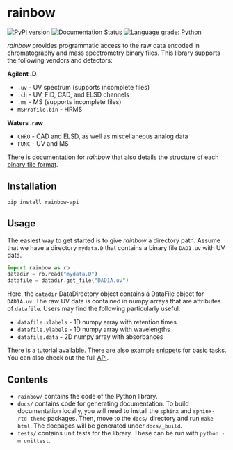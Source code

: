 # rainbow
[![PyPI version](https://badge.fury.io/py/rainbow-api.svg)](https://badge.fury.io/py/rainbow-api)
[![Documentation Status](https://readthedocs.org/projects/rainbow-api/badge/?version=latest)](https://rainbow-api.readthedocs.io/en/latest/?badge=latest)
[![Language grade: Python](https://img.shields.io/lgtm/grade/python/g/evanyeyeye/rainbow.svg?logo=lgtm&logoWidth=18)](https://lgtm.com/projects/g/evanyeyeye/rainbow/context:python)

*rainbow* provides programmatic access to the raw data encoded in chromatography and mass spectrometry binary files. This library supports the following vendors and detectors:

**Agilent .D**
* `.uv` - UV spectrum (supports incomplete files)
* `.ch` - UV, FID, CAD, and ELSD channels
* `.ms` - MS (supports incomplete files)
* `MSProfile.bin` - HRMS

**Waters .raw**
* `CHRO` - CAD and ELSD, as well as miscellaneous analog data
* `FUNC` - UV and MS 

There is [documentation](http://rainbow-api.readthedocs.io/) for *rainbow* that also details the structure of each [binary file format](https://rainbow-api.readthedocs.io/en/latest/formats.html).

## Installation

```
pip install rainbow-api
```

## Usage

The easiest way to get started is to give *rainbow* a directory path. Assume that we have a directory `mydata.D` that contains a binary file `DAD1.uv` with UV data. 

```python
import rainbow as rb
datadir = rb.read("mydata.D")
datafile = datadir.get_file("DAD1A.uv")
```

Here, the `datadir` DataDirectory object contains a DataFile object for `DAD1A.uv`. 
The raw UV data is contained in numpy arrays that are attributes of `datafile`. Users may find the following particularly useful:
* `datafile.xlabels` - 1D numpy array with retention times
* `datafile.ylabels` - 1D numpy array with wavelengths
* `datafile.data` - 2D numpy array with absorbances 

There is a [tutorial](https://rainbow-api.readthedocs.io/en/latest/tutorial.html) available. There are also example [snippets](https://rainbow-api.readthedocs.io/en/latest/examples.html) for basic tasks. You can also check out the full [API](https://rainbow-api.readthedocs.io/en/latest/api.html). 

## Contents
* `rainbow/` contains the code of the Python library.
* `docs/` contains code for generating documentation. To build documentation locally, you will need to install the `sphinx` and `sphinx-rtd-theme` packages. Then, move to the `docs/` directory and run `make html`. The docpages will be generated under `docs/_build`. 
* `tests/` contains unit tests for the library. These can be run with `python -m unittest`. 
